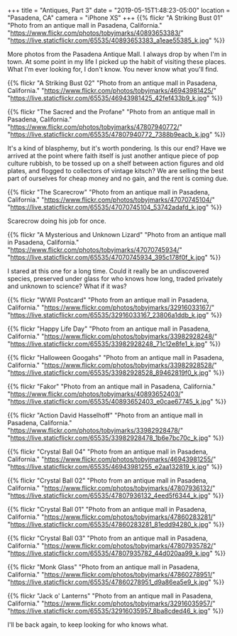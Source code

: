 +++
title = "Antiques, Part 3"
date = "2019-05-15T1:48:23-05:00"
location = "Pasadena, CA"
camera = "iPhone XS"
+++
{{% flickr "A Striking Bust 01"
           "Photo from an antique mall in Pasadena, California."
           "https://www.flickr.com/photos/tobyjmarks/40893653383/"
           "https://live.staticflickr.com/65535/40893653383_a1eae55385_k.jpg" %}}
<!--more-->
More photos from the Pasadena Antique Mall. I always drop by when I'm in town. At some point in my life I picked up the habit of visiting these places. What I'm ever looking for, I don't know. You never know what you'll find.

{{% flickr "A Striking Bust 02"
           "Photo from an antique mall in Pasadena, California."
           "https://www.flickr.com/photos/tobyjmarks/46943981425/"
           "https://live.staticflickr.com/65535/46943981425_42fef433b9_k.jpg" %}}

{{% flickr "The Sacred and the Profane"
           "Photo from an antique mall in Pasadena, California."
           "https://www.flickr.com/photos/tobyjmarks/47807940772/"
           "https://live.staticflickr.com/65535/47807940772_7388b9eacb_k.jpg" %}}

It's a kind of blasphemy, but it's worth pondering. Is this our end? Have we arrived at the point where faith itself is just another antique piece of pop culture rubbish, to be  tossed up on a shelf between action figures and old plates, and flogged to collectors of vintage kitsch? We are selling the best part of ourselves for cheap money and no gain, and the rent is coming due.

{{% flickr "The Scarecrow"
           "Photo from an antique mall in Pasadena, California."
           "https://www.flickr.com/photos/tobyjmarks/47070745104/"
           "https://live.staticflickr.com/65535/47070745104_53742adafd_k.jpg" %}}

Scarecrow doing his job for once.

{{% flickr "A Mysterious and Unknown Lizard"
           "Photo from an antique mall in Pasadena, California."
           "https://www.flickr.com/photos/tobyjmarks/47070745934/"
           "https://live.staticflickr.com/65535/47070745934_395c178f0f_k.jpg" %}}

I stared at this one for a long time. Could it really be an undiscovered species, preserved under glass for who knows how long, traded privately and unknown to science? What if it was? 

{{% flickr "WWII Postcard"
           "Photo from an antique mall in Pasadena, California."
           "https://www.flickr.com/photos/tobyjmarks/32916033167/"
           "https://live.staticflickr.com/65535/32916033167_23806a1ddb_k.jpg" %}}

{{% flickr "Happy Life Day"
           "Photo from an antique mall in Pasadena, California."
           "https://www.flickr.com/photos/tobyjmarks/33982928248/"
           "https://live.staticflickr.com/65535/33982928248_71c12e8fe1_k.jpg" %}}

{{% flickr "Halloween Googahs"
           "Photo from an antique mall in Pasadena, California."
           "https://www.flickr.com/photos/tobyjmarks/33982928528/"
           "https://live.staticflickr.com/65535/33982928528_89462819f0_k.jpg" %}}

{{% flickr "Fakor"
           "Photo from an antique mall in Pasadena, California."
           "https://www.flickr.com/photos/tobyjmarks/40893652403/"
           "https://live.staticflickr.com/65535/40893652403_e0cae67745_k.jpg" %}}

{{% flickr "Action David Hasselhoff"
           "Photo from an antique mall in Pasadena, California."
           "https://www.flickr.com/photos/tobyjmarks/33982928478/"
           "https://live.staticflickr.com/65535/33982928478_1b6e7bc70c_k.jpg" %}}

{{% flickr "Crystal Ball 04"
           "Photo from an antique mall in Pasadena, California."
           "https://www.flickr.com/photos/tobyjmarks/46943981255/"
           "https://live.staticflickr.com/65535/46943981255_e2aa132819_k.jpg" %}}

{{% flickr "Crystal Ball 02"
           "Photo from an antique mall in Pasadena, California."
           "https://www.flickr.com/photos/tobyjmarks/47807936132/"
           "https://live.staticflickr.com/65535/47807936132_4eed5f6344_k.jpg" %}}

{{% flickr "Crystal Ball 01"
           "Photo from an antique mall in Pasadena, California."
           "https://www.flickr.com/photos/tobyjmarks/47860283281/"
           "https://live.staticflickr.com/65535/47860283281_81edd94280_k.jpg" %}}

{{% flickr "Crystal Ball 03"
           "Photo from an antique mall in Pasadena, California."
           "https://www.flickr.com/photos/tobyjmarks/47807935782/"
           "https://live.staticflickr.com/65535/47807935782_44d020aa99_k.jpg" %}}

{{% flickr "Monk Glass"
           "Photo from an antique mall in Pasadena, California."
           "https://www.flickr.com/photos/tobyjmarks/47860278951/"
           "https://live.staticflickr.com/65535/47860278951_d9a86ea5e9_k.jpg" %}}

{{% flickr "Jack o' Lanterns"
           "Photo from an antique mall in Pasadena, California."
           "https://www.flickr.com/photos/tobyjmarks/32916035957/"
           "https://live.staticflickr.com/65535/32916035957_8ba8cded46_k.jpg" %}}

I'll be back again, to keep looking for who knows what.